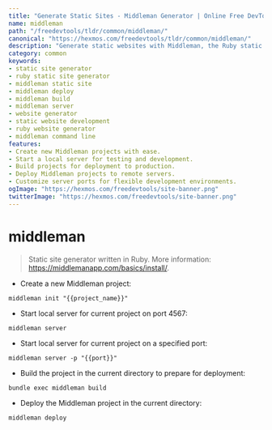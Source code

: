 ```yaml
---
title: "Generate Static Sites - Middleman Generator | Online Free DevTools by Hexmos"
name: middleman
path: "/freedevtools/tldr/common/middleman/"
canonical: "https://hexmos.com/freedevtools/tldr/common/middleman/"
description: "Generate static websites with Middleman, the Ruby static site generator. Build, deploy, and manage your site effortlessly. Free online tool, no registration required."
category: common
keywords:
- static site generator
- ruby static site generator
- middleman static site
- middleman deploy
- middleman build
- middleman server
- website generator
- static website development
- ruby website generator
- middleman command line
features:
- Create new Middleman projects with ease.
- Start a local server for testing and development.
- Build projects for deployment to production.
- Deploy Middleman projects to remote servers.
- Customize server ports for flexible development environments.
ogImage: "https://hexmos.com/freedevtools/site-banner.png"
twitterImage: "https://hexmos.com/freedevtools/site-banner.png"
---
```


# middleman

> Static site generator written in Ruby.
> More information: <https://middlemanapp.com/basics/install/>.

- Create a new Middleman project:

`middleman init "{{project_name}}"`

- Start local server for current project on port 4567:

`middleman server`

- Start local server for current project on a specified port:

`middleman server -p "{{port}}"`

- Build the project in the current directory to prepare for deployment:

`bundle exec middleman build`

- Deploy the Middleman project in the current directory:

`middleman deploy`
